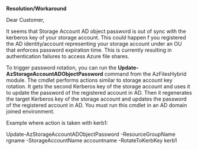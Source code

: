 <properties
    pageTitle="Customer sees KRB_AP_ERR_MODIFIED error in the event log"
    description="Customer sees KRB_AP_ERR_MODIFIED error in the event log"
    infoBubbleText="Customer sees KRB_AP_ERR_MODIFIED error in the event log"
    service="microsoft.storage"
    resource="storageAccounts"
    authors="yagohel23"
    ms.author="yagohel"
    displayOrder=""
    selfHelpType="Diagnostics"
    supportTopicIds="32689882"
    resourceTags=""
    productPesIds="1003478"
    cloudEnvironments="public"
    articleId="dec28c79-607e-4152-b724-78b9ffaf4de3"
    ownershipID="Centennial_CloudNet_LoadBalancer"
/>

<!--issueDescription-->

**Resolution/Workaround**

Dear Customer,

It seems that Storage Account AD object password is out of sync with the kerberos key of your storage account. This could happen f you registered the AD identity/account representing your storage account under an OU that enforces password expiration time. This is currently resulting in authentication failures to access Azure file shares.

To trigger password rotation, you can run the **Update-AzStorageAccountADObjectPassword** command from the AzFilesHybrid module. The cmdlet performs actions similar to storage account key rotation. It gets the second Kerberos key of the storage account and uses it to update the password of the registered account in AD. Then it regenerates the target Kerberos key of the storage account and updates the password of the registered account in AD. You must run this cmdlet in an AD domain joined environment.

Example where action is taken with kerb1:

Update-AzStorageAccountADObjectPassword -ResourceGroupName rgname -StorageAccountName accountname -RotateToKerbKey kerb1
<!--/issueDescription-->